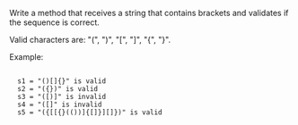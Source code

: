 Write a method that receives a string that contains brackets and validates if the sequence is correct.

Valid characters are: "(", ")", "[", "]", "{", "}".

Example:

```agsl

  s1 = "()[]{}" is valid
  s2 = "({})" is valid
  s3 = "([)]" is invalid
  s4 = "([]" is invalid
  s5 = "({[[{}(())]{[]}][]})" is valid

```
